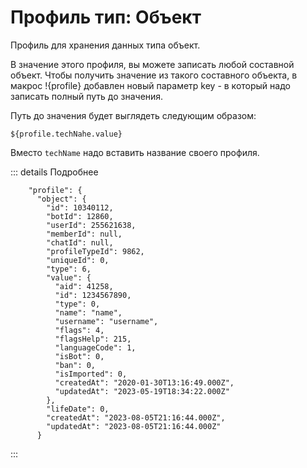 # Профиль тип: Объект

Профиль для хранения данных типа объект.

В значение этого профиля, вы можете записать любой составной объект. Чтобы получить значение из такого составного объекта, в макрос !{profile} добавлен новый параметр key - в который надо записать полный путь до значения. 

Путь до значения будет выглядеть следующим образом:

```plain
${profile.techNahe.value}
```

Вместо `techName` надо вставить название своего профиля.

::: details Подробнее

```plain
    "profile": {
      "object": {
        "id": 10340112,
        "botId": 12860,
        "userId": 255621638,
        "memberId": null,
        "chatId": null,
        "profileTypeId": 9862,
        "uniqueId": 0,
        "type": 6,
        "value": {
          "aid": 41258,
          "id": 1234567890,
          "type": 0,
          "name": "name",
          "username": "username",
          "flags": 4,
          "flagsHelp": 215,
          "languageCode": 1,
          "isBot": 0,
          "ban": 0,
          "isImported": 0,
          "createdAt": "2020-01-30T13:16:49.000Z",
          "updatedAt": "2023-05-19T18:34:22.000Z"
        },
        "lifeDate": 0,
        "createdAt": "2023-08-05T21:16:44.000Z",
        "updatedAt": "2023-08-05T21:16:44.000Z"
      }
```
:::